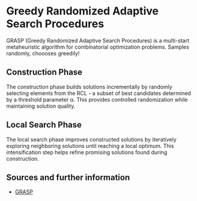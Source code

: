 # Greedy Randomized Adaptive Search Procedures

GRASP (Greedy Randomized Adaptive Search Procedures) is a multi-start metaheuristic algorithm for combinatorial optimization problems. Samples randomly, choooses greedily!

## Construction Phase
The construction phase builds solutions incrementally by randomly selecting elements from the RCL - a subset of best candidates determined by a threshold parameter α. This provides controlled randomization while maintaining solution quality.

## Local Search Phase 
The local search phase improves constructed solutions by iteratively exploring neighboring solutions until reaching a local optimum. This intensification step helps refine promising solutions found during construction.


## Sources and further information

- [GRASP](https://link.springer.com/chapter/10.1007/0-306-48056-5_8)